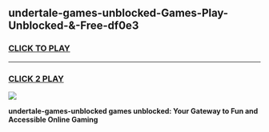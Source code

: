 
## undertale-games-unblocked-Games-Play-Unblocked-&-Free-df0e3
<h3>
<a href="https://premium76.site?title=undertale-games-unblocked&ref=24A">CLICK TO PLAY</a></h3>
<hr>

<h3>
<a href="https://premium76.site?title=undertale-games-unblocked&ref=24A">CLICK 2 PLAY</a>
  
</h3>

<a href="https://premium76.site?title=undertale-games-unblocked&ref=24A"><img src="https://clearcache.store/games.png"></a>


**undertale-games-unblocked games unblocked: Your Gateway to Fun and Accessible Online Gaming**
